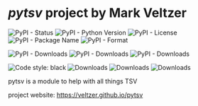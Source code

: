 
# *pytsv* project by Mark Veltzer

![PyPI - Status](https://img.shields.io/pypi/status/pytsv)
![PyPI - Python Version](https://img.shields.io/pypi/pyversions/pytsv)
![PyPI - License](https://img.shields.io/pypi/l/pytsv)
![PyPI - Package Name](https://img.shields.io/pypi/v/pytsv)
![PyPI - Format](https://img.shields.io/pypi/format/pytsv)

![PyPI - Downloads](https://img.shields.io/pypi/dd/pytsv)
![PyPI - Downloads](https://img.shields.io/pypi/dw/pytsv)
![PyPI - Downloads](https://img.shields.io/pypi/dm/pytsv)

![Code style: black](https://img.shields.io/badge/code%20style-black-000000.svg)
![Downloads](https://pepy.tech/badge/pytsv)
![Downloads](https://pepy.tech/badge/pytsv/month)
![Downloads](https://pepy.tech/badge/pytsv/week)


pytsv is a module to help with all things TSV

project website: <https://veltzer.github.io/pytsv>


